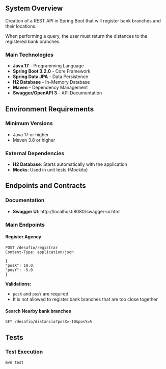 
## System Overview

Creation of a REST API in Spring Boot that will register bank branches and their locations. 

When performing a query, the user must return the distances to the registered bank branches.

### Main Technologies
- **Java 17** - Programming Language
- **Spring Boot 3.2.0** - Core Framework
- **Spring Data JPA** - Data Persistence
- **H2 Database** - In-Memory Database
- **Maven** - Dependency Management
- **Swagger/OpenAPI 3** - API Documentation

## Environment Requirements

### Minimum Versions
- Java 17 or higher
- Maven 3.8 or higher

### External Dependencies

- **H2 Database**: Starts automatically with the application
- **Mocks**: Used in unit tests (Mockito)

## Endpoints and Contracts

### Documentation

- **Swagger UI**: http://localhost:8080/swagger-ui.html

### Main Endpoints

#### Register Agency
```http
POST /desafio/registrar
Content-Type: application/json

{
"posX": 10.0,
"posY": -5.0
}
```

**Validations:**
- `posX` and `posY` are required
- It is not allowed to register bank branches that are too close together

#### Search Nearby bank branches
```http
GET /desafio/distancia?posX=-10&posY=5
```

## Tests

### Test Execution

```bash
mvn test
```